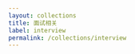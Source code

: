 ```yaml
---
layout: collections
title: 面试相关
label: interview
permalink: /collections/interview
---
```


<!-- Content for the Spring Boots collection -->
